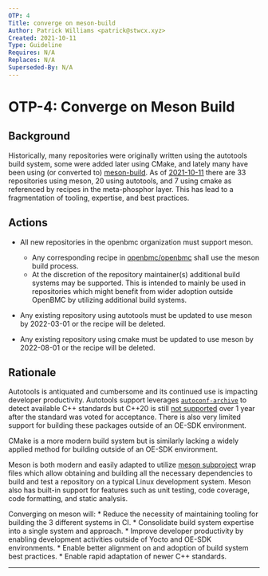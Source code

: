 ```yaml
---
OTP: 4
Title: converge on meson-build
Author: Patrick Williams <patrick@stwcx.xyz>
Created: 2021-10-11
Type: Guideline
Requires: N/A
Replaces: N/A
Superseded-By: N/A
---
```


# OTP-4: Converge on Meson Build

## Background

Historically, many repositories were originally written using the autotools
build system, some were added later using CMake, and lately many have been using
(or converted to) [meson-build][1].  As of [2021-10-11][2] there are 33
repositories using meson, 20 using autotools, and 7 using cmake as referenced by
recipes in the meta-phosphor layer.  This has lead to a fragmentation of
tooling, expertise, and best practices.

## Actions

* All new repositories in the openbmc organization must support meson.
    * Any corresponding recipe in [openbmc/openbmc][3] shall use the meson build
      process.
    * At the discretion of the repository maintainer(s) additional build systems
      may be supported.  This is intended to mainly be used in repositories
      which might benefit from wider adoption outside OpenBMC by utilizing
      additional build systems.

* Any existing repository using autotools must be updated to use meson by
  2022-03-01 or the recipe will be deleted.

* Any existing repository using cmake must be updated to use meson by 2022-08-01
  or the recipe will be deleted.

## Rationale

Autotools is antiquated and cumbersome and its continued use is impacting
developer productivity.  Autotools support leverages [`autoconf-archive`][4] to
detect available C++ standards but C++20 is still [not supported][5] over 1 year
after the standard was voted for acceptance.  There is also very limited support
for building these packages outside of an OE-SDK environment.

CMake is a more modern build system but is similarly lacking a widely applied
method for building outside of an OE-SDK environment.

Meson is both modern and easily adapted to utilize [meson subproject][6] wrap
files which allow obtaining and building all the necessary dependencies to build
and test a repository on a typical Linux development system.  Meson also has
built-in support for features such as unit testing, code coverage, code
formatting, and static analysis.

Converging on meson will:
    * Reduce the necessity of maintaining tooling for building the 3 different
      systems in CI.
    * Consolidate build system expertise into a single system and approach.
    * Improve developer productivity by enabling development activities outside
      of Yocto and OE-SDK environments.
    * Enable better alignment on and adoption of build system best practices.
    * Enable rapid adaptation of newer C++ standards.

---

[1]: https://github.com/mesonbuild/meson
[2]: https://gist.github.com/williamspatrick/b5fd618ef597cd6ad6dd97a633d5b264
[3]: https://github.com/openbmc/openbmc
[4]: https://github.com/autoconf-archive/autoconf-archive
[5]: https://github.com/autoconf-archive/autoconf-archive/blob/e68e8f6f62aea14b1ce980e75442d62abd668a95/m4/ax_cxx_compile_stdcxx.m4#L53
[6]: https://www.stwcx.xyz/blog/2021/04/18/meson-subprojects.html

